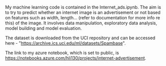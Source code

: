 My machine learning code is contained in the Internet_ads.ipynb. The aim is to try to predict whether an internet image is an advertisement or not based on features such as width, length... (refer to documentation for more info re this) of the image. It involves data manipulation, exploratory data analysis, model building and model evaluation. 

The dataset is downloaded from the UCI repository and can be accessed here - "https://archive.ics.uci.edu/ml/datasets/Spambase".

The link to my azure notebook, which is set to public, is https://notebooks.azure.com/hli130/projects/internet-advertisement.
